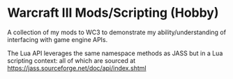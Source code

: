 # Warcraft III Mods/Scripting (Hobby)

A collection of my mods to WC3 to demonstrate my ability/understanding of interfacing with game engine APIs.

The Lua API leverages the same namespace methods as JASS but in a Lua scripting context: all of which are sourced at https://jass.sourceforge.net/doc/api/index.shtml